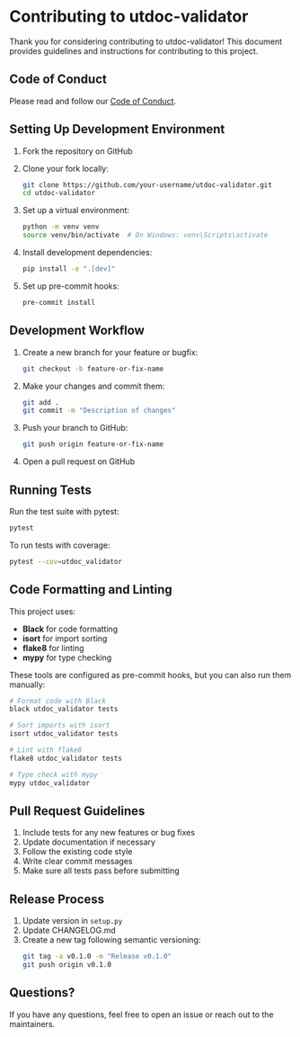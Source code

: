# Contributing to utdoc-validator

Thank you for considering contributing to utdoc-validator! This document provides guidelines and instructions for contributing to this project.

## Code of Conduct

Please read and follow our [Code of Conduct](CODE_OF_CONDUCT.md).

## Setting Up Development Environment

1. Fork the repository on GitHub
2. Clone your fork locally:
   ```bash
   git clone https://github.com/your-username/utdoc-validator.git
   cd utdoc-validator
   ```

3. Set up a virtual environment:
   ```bash
   python -m venv venv
   source venv/bin/activate  # On Windows: venv\Scripts\activate
   ```

4. Install development dependencies:
   ```bash
   pip install -e ".[dev]"
   ```

5. Set up pre-commit hooks:
   ```bash
   pre-commit install
   ```

## Development Workflow

1. Create a new branch for your feature or bugfix:
   ```bash
   git checkout -b feature-or-fix-name
   ```

2. Make your changes and commit them:
   ```bash
   git add .
   git commit -m "Description of changes"
   ```

3. Push your branch to GitHub:
   ```bash
   git push origin feature-or-fix-name
   ```

4. Open a pull request on GitHub

## Running Tests

Run the test suite with pytest:

```bash
pytest
```

To run tests with coverage:

```bash
pytest --cov=utdoc_validator
```

## Code Formatting and Linting

This project uses:
- **Black** for code formatting
- **isort** for import sorting
- **flake8** for linting
- **mypy** for type checking

These tools are configured as pre-commit hooks, but you can also run them manually:

```bash
# Format code with Black
black utdoc_validator tests

# Sort imports with isort
isort utdoc_validator tests

# Lint with flake8
flake8 utdoc_validator tests

# Type check with mypy
mypy utdoc_validator
```

## Pull Request Guidelines

1. Include tests for any new features or bug fixes
2. Update documentation if necessary
3. Follow the existing code style
4. Write clear commit messages
5. Make sure all tests pass before submitting

## Release Process

1. Update version in `setup.py`
2. Update CHANGELOG.md
3. Create a new tag following semantic versioning:
   ```bash
   git tag -a v0.1.0 -m "Release v0.1.0"
   git push origin v0.1.0
   ```

## Questions?

If you have any questions, feel free to open an issue or reach out to the maintainers.